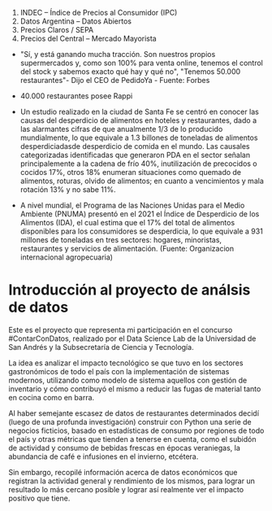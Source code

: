 1. INDEC – Índice de Precios al Consumidor (IPC)
2. Datos Argentina – Datos Abiertos
3. Precios Claros / SEPA
4. Precios del Central – Mercado Mayorista

- "Sí, y está ganando mucha tracción. Son nuestros propios supermercados y, como son 100% para venta online, tenemos el control del stock y sabemos exacto qué hay y qué no", "Tenemos 50.000 restaurantes"- Dijo el CEO de PedidoYa - Fuente: Forbes

- 40.000 restaurantes posee Rappi

- Un estudio realizado en la ciudad de Santa Fe se centró en conocer las causas del desperdicio de alimentos en hoteles y restaurantes, dado a las alarmantes cifras de que anualmente 1/3 de lo producido mundialmente, lo que equivale a 1.3 billones de toneladas de alimentos desperdiciadasde desperdicio de comida en el mundo.
Las causales categorizadas identificadas que generaron PDA en el sector señalan principalemente a la cadena de frío 40%, inutilización de precocidos o cocidos 17%, otros 18% enumeran situaciones como quemado de alimentos, roturas, olvido de alimentos; en cuanto a vencimientos y mala rotación 13% y no sabe 11%.

- A nivel mundial, el Programa de las Naciones Unidas para el Medio Ambiente (PNUMA) presentó en el 2021 el Índice de Desperdicio de los Alimentos (IDA), el cual estima que el 17% del total de alimentos disponibles para los consumidores se desperdicia, lo que equivale a 931 millones de toneladas en tres sectores: hogares, minoristas, restaurantes y servicios de alimentación. (Fuente: Organizacion internacional agropecuaria)

# Introducción al proyecto de análsis de datos

Este es el proyecto que representa mi participación en el concurso #ContarConDatos, realizado por el Data Science Lab de la Universidad de San Andrés y la Subsecretaría de Ciencia y Tecnología.

La idea es analizar el impacto tecnológico se que tuvo en los sectores gastronómicos de todo el país con la implementación de sistemas modernos, utilizando como modelo de sistema aquellos con gestión de inventario y cómo contribuyó el mismo a reducir las fugas de material tanto en cocina como en barra. 

Al haber semejante escasez de datos de restaurantes determinados decidí (luego de una profunda investigación) construir con Python una serie de negocios ficticios, basado en estadísticas de consumo por regiones de todo el país y otras métricas que tienden a tenerse en cuenta, como el subidón de actividad y consumo de bebidas frescas en épocas veraniegas, la abundancia de café e infusiones en el invierno, etcétera.

Sin embargo, recopilé información acerca de datos económicos que registran la actividad general y rendimiento de los mismos, para lograr un resultado lo más cercano posible y lograr así realmente ver el impacto positivo que tiene.
     
